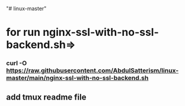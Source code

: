 "# linux-master" 


# for run nginx-ssl-with-no-ssl-backend.sh=>

### curl -O https://raw.githubusercontent.com/AbdulSatterism/linux-master/main/nginx-ssl-with-no-ssl-backend.sh



## add tmux readme file
